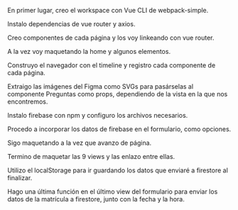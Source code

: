 En primer lugar, creo el workspace con Vue CLI de webpack-simple.

Instalo dependencias de vue router y axios.

Creo componentes de cada página y los voy linkeando con vue router.

A la vez voy maquetando la home y algunos elementos.

Construyo el navegador con el timeline y registro cada componente de cada página.

Extraigo las imágenes del Figma como SVGs para pasárselas al componente Preguntas como props, dependiendo de la vista en la que nos encontremos.

Instalo firebase con npm y configuro los archivos necesarios.

Procedo a incorporar los datos de firebase en el formulario, como opciones.

Sigo maquetando a la vez que avanzo de página.

Termino de maquetar las 9 views y las enlazo entre ellas.

Utilizo el localStorage para ir guardando los datos que enviaré a firestore al finalizar.

Hago una última función en el último view del formulario para enviar los datos de la matrícula a firestore, junto con la fecha y la hora.

